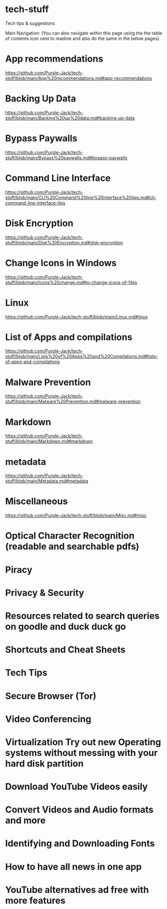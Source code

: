 # tech-stuff
Tech tips &amp; suggestions 

Main Navigation: (You can also navigate within this page using the the table of contents icon next to readme and also do the same in the below pages)

# App recommendations
https://github.com/Purple-Jack/tech-stuff/blob/main/App%20recommendations.md#app-recommendations
# Backing Up Data 
https://github.com/Purple-Jack/tech-stuff/blob/main/Backing%20up%20data.md#backing-up-data
# Bypass Paywalls
https://github.com/Purple-Jack/tech-stuff/blob/main/Bypass%20paywalls.md#bypass-paywalls
# Command Line Interface 
https://github.com/Purple-Jack/tech-stuff/blob/main/CLI%20Command%20line%20interface%20tips.md#cli-command-line-interface-tips
# Disk Encryption 
https://github.com/Purple-Jack/tech-stuff/blob/main/Disk%20Encryption.md#disk-encryption
# Change Icons in Windows 
https://github.com/Purple-Jack/tech-stuff/blob/main/Icons%20change.md#to-change-icons-of-files
# Linux
https://github.com/Purple-Jack/tech-stuff/blob/main/Linux.md#linux
# List of Apps and compilations 
https://github.com/Purple-Jack/tech-stuff/blob/main/Lists%20of%20Apps%20and%20Compilations.md#lists-of-apps-and-compilations
# Malware Prevention 
https://github.com/Purple-Jack/tech-stuff/blob/main/Malware%20Prevention.md#malware-prevention
# Markdown  
https://github.com/Purple-Jack/tech-stuff/blob/main/Markdown.md#markdown
# metadata 
https://github.com/Purple-Jack/tech-stuff/blob/main/Metadata.md#metadata
# Miscellaneous
https://github.com/Purple-Jack/tech-stuff/blob/main/Misc.md#misc
# Optical Character Recognition (readable and searchable pdfs) 
# Piracy 
# Privacy & Security 
# Resources related to search queries on goodle and duck duck go 
# Shortcuts and Cheat Sheets
# Tech Tips
# Secure Browser (Tor)
# Video Conferencing 
# Virtualization Try out new Operating systems without messing with your hard disk partition 
# Download YouTube Videos easily 
# Convert Videos and Audio formats and more 
# Identifying and Downloading Fonts 
# How to have all news in one app
# YouTube alternatives ad free with more features 

